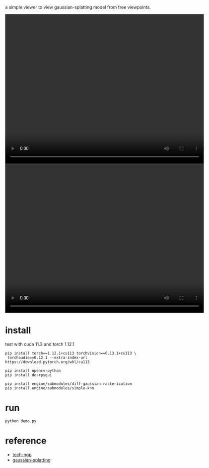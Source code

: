 a simple viewer to view gaussian-splatting model from free viewpoints.

<video width="640" height="480" controls>
  <sourc src="assets/legao.mp4" type="video/mp4">
</video>

<video width="640" height="480" controls>
  <sourc src="assets/bj-test.mp4" type="video/mp4">
</video>

# install 

test with cuda 11.3 and torch 1.12.1

```shell
pip install torch==1.12.1+cu113 torchvision==0.13.1+cu113 \
 torchaudio==0.12.1 --extra-index-url https://download.pytorch.org/whl/cu113

pip install opencv-python 
pip install dearpygui

pip install engine/submodules/diff-gaussian-rasterization
pip install engine/submodules/simple-knn

```

# run

```shell
python demo.py
```

# reference
- [toch-ngp](https://github.com/ashawkey/torch-ngp)
- [gaussian-splatting](https://github.com/graphdeco-inria/gaussian-splatting)
